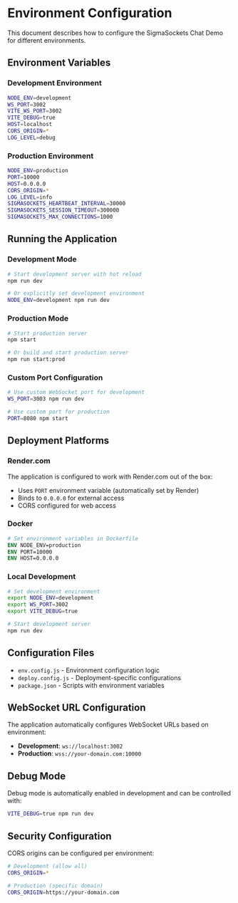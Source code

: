 # Environment Configuration

This document describes how to configure the SigmaSockets Chat Demo for different environments.

## Environment Variables

### Development Environment

```bash
NODE_ENV=development
WS_PORT=3002
VITE_WS_PORT=3002
VITE_DEBUG=true
HOST=localhost
CORS_ORIGIN=*
LOG_LEVEL=debug
```

### Production Environment

```bash
NODE_ENV=production
PORT=10000
HOST=0.0.0.0
CORS_ORIGIN=*
LOG_LEVEL=info
SIGMASOCKETS_HEARTBEAT_INTERVAL=30000
SIGMASOCKETS_SESSION_TIMEOUT=300000
SIGMASOCKETS_MAX_CONNECTIONS=1000
```

## Running the Application

### Development Mode

```bash
# Start development server with hot reload
npm run dev

# Or explicitly set development environment
NODE_ENV=development npm run dev
```

### Production Mode

```bash
# Start production server
npm start

# Or build and start production server
npm run start:prod
```

### Custom Port Configuration

```bash
# Use custom WebSocket port for development
WS_PORT=3003 npm run dev

# Use custom port for production
PORT=8080 npm start
```

## Deployment Platforms

### Render.com

The application is configured to work with Render.com out of the box:

- Uses `PORT` environment variable (automatically set by Render)
- Binds to `0.0.0.0` for external access
- CORS configured for web access

### Docker

```dockerfile
# Set environment variables in Dockerfile
ENV NODE_ENV=production
ENV PORT=10000
ENV HOST=0.0.0.0
```

### Local Development

```bash
# Set development environment
export NODE_ENV=development
export WS_PORT=3002
export VITE_DEBUG=true

# Start development server
npm run dev
```

## Configuration Files

- `env.config.js` - Environment configuration logic
- `deploy.config.js` - Deployment-specific configurations
- `package.json` - Scripts with environment variables

## WebSocket URL Configuration

The application automatically configures WebSocket URLs based on environment:

- **Development**: `ws://localhost:3002`
- **Production**: `wss://your-domain.com:10000`

## Debug Mode

Debug mode is automatically enabled in development and can be controlled with:

```bash
VITE_DEBUG=true npm run dev
```

## Security Configuration

CORS origins can be configured per environment:

```bash
# Development (allow all)
CORS_ORIGIN=*

# Production (specific domain)
CORS_ORIGIN=https://your-domain.com
```
